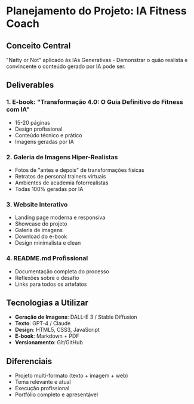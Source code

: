 # Planejamento do Projeto: IA Fitness Coach

## Conceito Central
"Natty or Not" aplicado às IAs Generativas - Demonstrar o quão realista e convincente o conteúdo gerado por IA pode ser.

## Deliverables

### 1. E-book: "Transformação 4.0: O Guia Definitivo do Fitness com IA"
- 15-20 páginas
- Design profissional
- Conteúdo técnico e prático
- Imagens geradas por IA

### 2. Galeria de Imagens Hiper-Realistas
- Fotos de "antes e depois" de transformações físicas
- Retratos de personal trainers virtuais
- Ambientes de academia fotorrealistas
- Todas 100% geradas por IA

### 3. Website Interativo
- Landing page moderna e responsiva
- Showcase do projeto
- Galeria de imagens
- Download do e-book
- Design minimalista e clean

### 4. README.md Profissional
- Documentação completa do processo
- Reflexões sobre o desafio
- Links para todos os artefatos

## Tecnologias a Utilizar
- **Geração de Imagens**: DALL-E 3 / Stable Diffusion
- **Texto**: GPT-4 / Claude
- **Design**: HTML5, CSS3, JavaScript
- **E-book**: Markdown + PDF
- **Versionamento**: Git/GitHub

## Diferenciais
- Projeto multi-formato (texto + imagem + web)
- Tema relevante e atual
- Execução profissional
- Portfólio completo e apresentável

